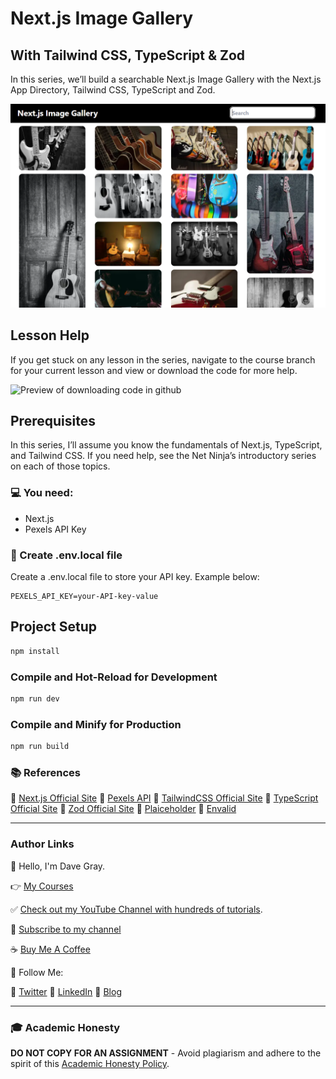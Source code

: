 # Next.js Image Gallery

## With Tailwind CSS, TypeScript & Zod

In this series, we’ll build a searchable Next.js Image Gallery with the Next.js App Directory, Tailwind CSS, TypeScript and Zod.

![Next.js Image Gallery](/readme-banner.PNG?raw=true)


## Lesson Help
If you get stuck on any lesson in the series, navigate to the course branch for your current lesson and view or download the code for more help.

![Preview of downloading code in github](./github.jpeg)

## Prerequisites
In this series, I’ll assume you know the fundamentals of Next.js, TypeScript, and Tailwind CSS. If you need help, see the Net Ninja’s introductory series on each of those topics.

### 💻 You need:
- Next.js
- Pexels API Key

### 🚀 Create .env.local file
Create a .env.local file to store your API key. Example below:

```
PEXELS_API_KEY=your-API-key-value
```

## Project Setup

```sh
npm install
```

### Compile and Hot-Reload for Development

```sh
npm run dev
```

### Compile and Minify for Production

```sh
npm run build
```

### 📚 References
🔗 [Next.js Official Site](https://nextjs.org/)
🔗 [Pexels API](https://www.pexels.com/api/)
🔗 [TailwindCSS Official Site](https://tailwindcss.com/)
🔗 [TypeScript Official Site](https://www.typescriptlang.org/)
🔗 [Zod Official Site](https://zod.dev/)
🔗 [Plaiceholder](https://plaiceholder.co/docs)
🔗 [Envalid](https://www.npmjs.com/package/envalid)

---

### Author Links

👋 Hello, I'm Dave Gray.

👉 [My Courses](https://courses.davegray.codes/)

✅ [Check out my YouTube Channel with hundreds of tutorials](https://www.youtube.com/DaveGrayTeachesCode).

🚩 [Subscribe to my channel](https://bit.ly/3nGHmNn)

☕ [Buy Me A Coffee](https://buymeacoffee.com/DaveGray)

🚀 Follow Me:

🔗 [Twitter](https://twitter.com/yesdavidgray)
🔗 [LinkedIn](https://www.linkedin.com/in/davidagray/)
🔗 [Blog](https://yesdavidgray.com)

---

### 🎓 Academic Honesty

**DO NOT COPY FOR AN ASSIGNMENT** - Avoid plagiarism and adhere to the spirit of this [Academic Honesty Policy](https://www.freecodecamp.org/news/academic-honesty-policy/).
